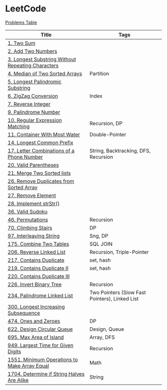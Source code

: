 # LeetCode

[Problems Table](./Crawler/problems.md)

| Title                                                                                                            | Tags                                           |
| ---------------------------------------------------------------------------------------------------------------- | ---------------------------------------------- |
| [1. Two Sum](./Problems/1.Two-Sum)                                                                               |                                                |
| [2. Add Two Numbers](./Problems/2.Add-Two-Numbers)                                                               |                                                |
| [3. Longest Substring Without Repeating Characters](./Problems/3.Longest-Substring-Without-Repeating-Characters) |                                                |
| [4. Median of Two Sorted Arrays](./Problems/4.Median-of-Two-Sorted-Arrays)                                       | Partition                                      |
| [5. Longest Palindromic Substring](./Problems/5.Longest-Palindromic-Substring)                                   |                                                |
| [6. ZigZag Conversion](./Problems/6.ZigZag-Conversion)                                                           | Index                                          |
| [7. Reverse Integer](./Problems/7.Reverse-Integer)                                                               |                                                |
| [9. Palindrome Number](./Problems/9.Palindrome-Number)                                                           |                                                |
| [10. Regular Expression Matching](./Problems/10.Regular-Expression-Matching)                                     | Recursion, DP                                  |
| [11. Container With Most Water](./Problems/11.Container-With-Most-Water)                                         | Double-Pointer                                 |
| [14. Longest Common Prefix](./Problems/14.Longest-Common-Prefix)                                                 |                                                |
| [17. Letter Combinations of a Phone Number](./Problems/17.Letter-Combinations-of-a-Phone-Number)                 | String, Backtracking, DFS, Recursion           |
| [20. Valid Parentheses](./Problems/20.Valid-Parentheses)                                                         |                                                |
| [21. Merge Two Sorted lists](./Problems/21.Merge-Two-Sorted-lists)                                               |                                                |
| [26. Remove Duplicates from Sorted Array](./Problems/26.Remove-Duplicates-from-Sorted-Array)                     |                                                |
| [27. Remove Element](./Problems/27.Remove-Element)                                                               |                                                |
| [28. Implement strStr()](<./28.Implement-strStr()>)                                                              |                                                |
| [36. Valid Sudoku](./Problems/36.Valid-Sudoku)                                                                   |                                                |
| [46. Permutations](./Problems/46.Permutations)                                                                   | Recursion                                      |
| [70. Climbing Stairs](./Problems/70.Climbing-Stairs)                                                             | DP                                             |
| [97. Interleaving String](./97.Interleaving-String)                                                              | Sng, DP                                     |
| [175. Combine Two Tables](./Problems/175.Combine-Two-Tables)                                                     | SQL JOIN                                       |
| [206. Reverse Linked List](./Problems/206.Reverse-Linked-List)                                                   | Recursion, Triple-Pointer                      |
| [217. Contains Duplicate](./Problems/217.Contains-Duplicate)                                                     | set, hash                                      |
| [219. Contains Duplicate II](./Problems/219.Contains-Duplicate-II)                                               | set, hash                                      |
| [220. Contains Duplicate III](./Problems/220.Contains-Duplicate-III)                                             |                                                |
| [226. Invert Binary Tree](./Problems/226.Invert-Binary-Tree)                                                     | Recursion                                      |
| [234. Palindrome Linked List](./Problems/234.Palindrome-Linked-List)                                             | Two Pointers (Slow Fast Pointers), Linked List |
| [300. Longest Increasing Subsequence](./Problems/300.Longest-Increasing-Subsequence)                             |                                                |
| [474. Ones and Zeroes](./Problems/474.Ones-and-Zeroes)                                                           | DP                                             |
| [622. Design Circular Queue](./Problems/622.Design-Circular-Queue)                                               | Design, Queue                                  |
| [695. Max Area of Island](./Problems/695.Max-Area-of-Island)                                                      | Array, DFS                                    |
| [949. Largest Time for Given Digits](./Problems/949.Largest-Time-for-Given-Digits)                              | Recursion                                      |
| [1551. Minimum Operations to Make Array Equal](./Problems/1551.Minimum-Operations-to-Make-Array-Equal) | Math |
| [1704. Determine if String Halves Are Alike](1704.Determine-if-String-Halves-Are-Alike) | String |